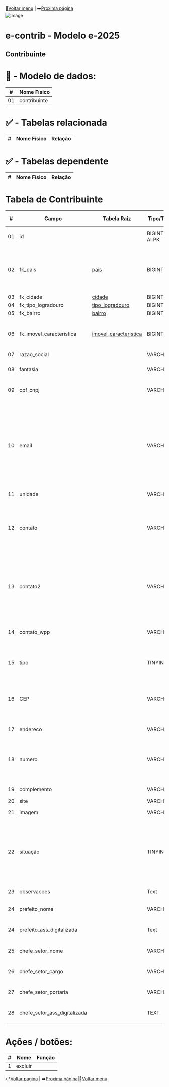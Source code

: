 🔢[Voltar menu](https://github.com/VenturaCerqueira/Documento_gestao_tributaria) | ➡️[Proxima página](https://github.com/VenturaCerqueira/Documento_gestao_tributaria/blob/main/Cadastro/02%20-%20multa.md)  
![image](https://github.com/user-attachments/assets/04662de1-1516-48d7-bb8c-50b38989e58b)
# e-contrib - Modelo e-2025 
##  Contribuinte


# 🎲 - Modelo de dados:
 **\#**  |**Nome Físico**               |
---------|------------------------------|
01       | contribuinte                 |


#
#   ✅ - Tabelas relacionada
 **\#**  |**Nome Físico**               |   **Relação** |
---------|------------------------------|---------------|      


#   ✅ - Tabelas dependente
 **\#**  |**Nome Físico**               |   **Relação** |
---------|------------------------------|---------------|      
 


# Tabela de Contribuinte 
 **\#**  | **Campo**                   | **Tabela Raiz**         | **Tipo/Tamanho**        | **Descrição**                                                                        | **Campo sistema**                      |
---------|-----------------------------|-------------------------|-------------------------|--------------------------------------------------------------------------------------|----------------------------------------|
01       | id                          |                         | BIGINT \(20\) UN AI PK  | Identificador cadastro do contribuinte\.                                             |                                        |
02       | fk\_pais                    | [pais](https://github.com/VenturaCerqueira/Documento_gestao_tributaria/blob/main/Cadastro/18%20-%20pais.md)                    | BIGINT \(20\) UN        | Número do logradouro.<br> Se não houver número a ser informado, preencher com "S/N".                                                                                     |                                        |
03       | fk\_cidade                  | [cidade](https://github.com/VenturaCerqueira/Documento_gestao_tributaria/blob/main/Cadastro/16%20-%20cidade.md)                  | BIGINT\(20\) UN         |                                                                                      |                                        |
04       | fk\_tipo\_logradouro        | [tipo_logradouro]()        | BIGINT\(20\) UN         |                                                                                      |                                        |
05       | fk\_bairro                  | [bairro](https://github.com/VenturaCerqueira/Documento_gestao_tributaria/blob/main/Cadastro/23%20-%20Bairro.md)                  | BIGINT\(20\) UN         |                                                                                      |                                        | 
06       | fk\_imovel\_caracteristica  | [imovel_caracteristica]()  | BIGINT\(20\) UN         | Cadastro da entidade => empresa                                                      |Cadastro da entidade => empresa               |
07       | razao\_social               |                         | VARCHAR\(100\)          |                                                                                      |                                        |
08       | fantasia                    |                         | VARCHAR\(100\)          | ADD + Campo caso "tipo" == 1 (Tipo => Juridico)                                      |                                        |
09       | cpf\_cnpj                   |                         | VARCHAR\(100\)          | Observação: Preencher com CPF/CNPJ válido.                                           |                                        |
10       | email                       |                         | VARCHAR\(100\)          | Endereço eletrônico.<br> **Validação:** e-mail deve ser possuir o caractere "@"<br>  e este não pode estar no início e no fim do e-mail. Deve possuir no mínimo<br>  um caractere "." depois do @ e não pode estar no início ou no final do e-mail.| | 
11       | unidade                     |                         | VARCHAR\(20\)           |                                                                                      ||  
12       | contato                     |                         | VARCHAR\(20\)           | Número de telefone do contribuinte, com DDD. <br> **Validação:** Se preenchido, deve conter apenas números, com o mínimo de dez dígitos.| |
13       | contato2                    |                         | VARCHAR\(20\)           | Número de telefone do contribuinte, com DDD. <br> **Validação:** Se preenchido, deve conter apenas números, com o mínimo de dez dígitos.||  
14       | contato\_wpp                |                         | VARCHAR\(20\)           | **Validação:** <br> 0 - não é whats app; <br> 1 - Sim é Whats app; | |
15       | tipo                        |                         | TINYINT\(4\)            | Tipo Juridico ou Fisico.<br> **Valores:** 0 - Fisico <br> 1 - Juridico||
16       | CEP                         |                         | VARCHAR\(9\)            | Código de Endereçamento Postal - CEP. <br> **Validação:** Deve ser preenchido apenas com números, com 8 (oito) posições.||
17       | endereco                    |                         | VARCHAR\(100\)          | Endereço do contribuinte||
18       | numero                      |                         | VARCHAR\(100\)          | Número do logradouro.<br> Se não houver número a ser informado, preencher com "S/N".||
19       | complemento                 |                         | VARCHAR\(200\)          | Complemento do logradouro.            ||
20       | site                        |                         | VARCHAR\(255\)          |                                       ||
21       | imagem                      |                         | VARCHAR(191)            | Apenas Arquivos imagem. |
22       | situação                    |                         | TINYINT(4) NN           | **Valores válidos:** <br>SITUACAO_INATIVO = 0; <br> SITUACAO_ATIVO = 1;<br> SITUACAO_OBITO = 2; <br> **Regras:** <br> - Registro de falecimento;||
23       | observacoes                 |                         | Text                    | **Default/Expression:** Null ||
24       | prefeito_nome               |                         | VARCHAR(100)            |  Campo referente cadastro "entidade" => "empresa";||
24       | prefeito_ass_digitalizada   |                         | Text                    |  Campo referente cadastro "entidade" => "empresa";||
25       | chefe_setor_nome            |                         | VARCHAR(100)            |  Campo referente cadastro "entidade" => "empresa";||
26       | chefe_setor_cargo           |                         | VARCHAR(100)            |  Campo referente cadastro "entidade" => "empresa";||
27       | chefe_setor_portaria        |                         | VARCHAR(30)             |  Campo referente cadastro "entidade" => "empresa";||
28       | chefe_setor_ass_digitalizada|                         | TEXT                    |  Campo referente cadastro "entidade" => "empresa";||


# Ações / botões:
 **\#**  |**Nome**                      |   **Função**  |
---------|------------------------------|---------------|
1        | excluir                      |               |


↩️[Voltar página](https://github.com/VenturaCerqueira/Documento_gestao_tributaria/blob/main/Cadastro/05%20-%20conta_contabil.md) | ➡️[Proxima página](https://github.com/VenturaCerqueira/Documento_gestao_tributaria/blob/main/Cadastro/07%20-%20receitas.md)|🔢[Voltar menu](https://github.com/VenturaCerqueira/Documento_gestao_tributaria) 
